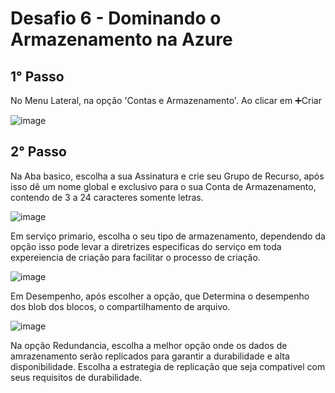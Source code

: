 # Desafio 6 - Dominando o Armazenamento na Azure

## 1° Passo

 No Menu Lateral, na opção 'Contas e Armazenamento'. Ao clicar em ➕Criar
 
![image](https://github.com/user-attachments/assets/253ef1a7-33d8-4dfc-9101-7e3f237a52db)

## 2° Passo 
Na Aba basico, escolha a sua Assinatura e crie seu Grupo de Recurso, após isso dê um nome global e exclusivo para o sua Conta de Armazenamento, contendo de 3 a 24 caracteres somente letras.

![image](https://github.com/user-attachments/assets/ce42b726-5468-452a-921a-56a0816d290b)

Em serviço primario, escolha o seu tipo de armazenamento, dependendo da opção isso pode levar a diretrizes especificas do serviço em toda expereiencia de criação para facilitar o processo de criação. 

![image](https://github.com/user-attachments/assets/d870a269-4346-4c4c-a580-6d6390c5597d)

Em Desempenho, após escolher a opção, que Determina o desempenho dos blob dos blocos, o compartilhamento de arquivo.

![image](https://github.com/user-attachments/assets/ba0b78f1-8ccf-4b54-973c-1b48106803b7)

Na opção Redundancia, escolha a melhor opção onde os dados de amrazenamento serão replicados para garantir a durabilidade e alta disponibilidade. Escolha a estrategia de replicação que seja compativel com seus requisitos de durabilidade.
